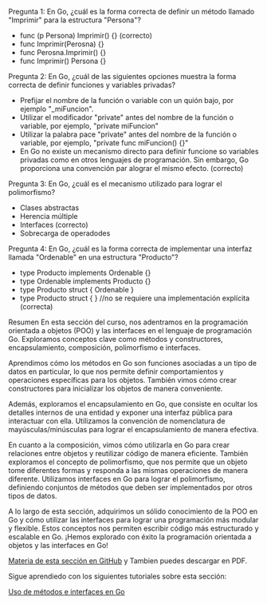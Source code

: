Pregunta 1:
En Go, ¿cuál es la forma correcta de definir un método llamado "Imprimir" para la estructura "Persona"?

- func (p Persona) Imprimir() {} (correcto)
- func Imprimir(Perosna) {}
- func Perosna.Imprimir() {}
- func Imprimir() Persona {}

Pregunta 2:
En Go, ¿cuál de las siguientes opciones muestra la forma correcta de definir funciones y variables privadas?

- Prefijar el nombre de la función o variable con un quión bajo, por ejemplo "\_miFuncion".
- Utilizar el modificador "private" antes del nombre de la función o variable, por ejemplo, "private miFuncion"
- Utilizar la palabra pace "private" antes del nombre de la función o variable, por ejemplo, "private func miFuncion() {}"
- En Go no existe un mecanismo directo para definir funcione so variables privadas como en otros lenguajes de programación. Sin embargo, Go proporciona una convención par alograr el mismo efecto. (correcto)

Pregunta 3:
En Go, ¿cuál es el mecanismo utilizado para lograr el polimorfismo?

- Clases abstractas
- Herencia múltiple
- Interfaces (correcto)
- Sobrecarga de operadodes

Pregunta 4:
En Go, ¿cuál es la forma correcta de implementar una interfaz llamada "Ordenable" en una estructura "Producto"?

- type Producto implements Ordenable {}
- type Ordenable implements Producto {}
- type Producto struct { Ordenable }
- type Producto struct { } //no se requiere una implementación explícita (correcta)

Resumen
En esta sección del curso, nos adentramos en la programación orientada a objetos (POO) y las interfaces en el lenguaje de programación Go. Exploramos conceptos clave como métodos y constructores, encapsulamiento, composición, polimorfismo e interfaces.

Aprendimos cómo los métodos en Go son funciones asociadas a un tipo de datos en particular, lo que nos permite definir comportamientos y operaciones específicas para los objetos. También vimos cómo crear constructores para inicializar los objetos de manera conveniente.

Además, exploramos el encapsulamiento en Go, que consiste en ocultar los detalles internos de una entidad y exponer una interfaz pública para interactuar con ella. Utilizamos la convención de nomenclatura de mayúsculas/minúsculas para lograr el encapsulamiento de manera efectiva.

En cuanto a la composición, vimos cómo utilizarla en Go para crear relaciones entre objetos y reutilizar código de manera eficiente. También exploramos el concepto de polimorfismo, que nos permite que un objeto tome diferentes formas y responda a las mismas operaciones de manera diferente. Utilizamos interfaces en Go para lograr el polimorfismo, definiendo conjuntos de métodos que deben ser implementados por otros tipos de datos.

A lo largo de esta sección, adquirimos un sólido conocimiento de la POO en Go y cómo utilizar las interfaces para lograr una programación más modular y flexible. Estos conceptos nos permiten escribir código más estructurado y escalable en Go. ¡Hemos explorado con éxito la programación orientada a objetos y las interfaces en Go!

[Materia de esta sección en GitHub](https://github.com/alexroel/curso-golang/blob/main/sections/07-poo-interfaces.md) y Tambien puedes descargar en PDF.

Sigue aprendiedo con los siguientes tutoriales sobre esta sección:

[Uso de métodos e interfaces en Go](https://learn.microsoft.com/es-es/training/modules/go-methods-interfaces/)
